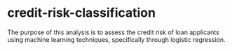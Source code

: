 # credit-risk-classification
The purpose of this analysis is to assess the credit risk of loan applicants using machine learning techniques, specifically through logistic regression.
